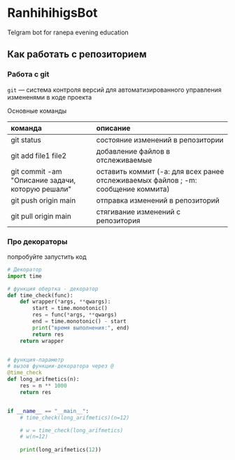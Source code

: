 # RanhihihigsBot
Telgram bot for ranepa evening education

## Как работать с репозиторием

### Работа с git

`git` — система контроля версий для автоматизированного управления измененями в коде проекта

Основные команды

команда | описание
:-- | :--
git status | состояние изменений в репозитории
git add file1 file2 | добавление файлов в отслеживаемые
git commit -am "Описание задачи, которую решали" | оставить коммит (-a: для всех ранее отслеживаемых файлов ; -m: сообщение коммита) 
git push origin main | отправка изменений в репозиторий
git pull origin main | стягивание изменений с репозитория

### Про декораторы 

попробуйте запустить код

```Python
# Декоратор
import time

# функция обертка - декоратор
def time_check(func):
    def wrapper(*args, **qwargs):
        start = time.monotonic()
        res = func(*args, **qwargs)
        end = time.monotonic() - start
        print("время выполнения:", end)
        return res
    return wrapper


# функция-параметр
# вызов функции-декоратора через @
@time_check
def long_arifmetics(n):
    res = n ** 1000
    return res


if __name__ == "__main__":
    # time_check(long_arifmetics)(n=12)

    # w = time_check(long_arifmetics)
    # w(n=12)
    
    print(long_arifmetics(12))
```
